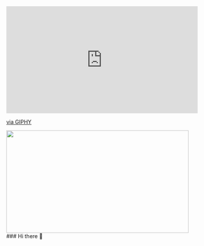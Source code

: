 <div style="width:100%;height:0;padding-bottom:56%;position:relative;"><iframe src="https://giphy.com/embed/26tn33aiTi1jkl6H6" width="100%" height="100%" style="position:absolute" frameBorder="0" class="giphy-embed" allowFullScreen></iframe></div><p><a href="https://giphy.com/gifs/screen-monitor-closeup-26tn33aiTi1jkl6H6">via GIPHY</a></p>
<div id="header" aling="center">
<img src="https://giphy.com/embed/26tn33aiTi1jkl6H6" width="480" height="270" />
</div>
### Hi there 👋

<!--
**LeandroPintosChelli/LeandroPintosChelli** is a ✨ _special_ ✨ repository because its `README.md` (this file) appears on your GitHub profile.

Here are some ideas to get you started:

- 🔭 I’m currently working on ...
- 🌱 I’m currently learning ...
- 👯 I’m looking to collaborate on ...
- 🤔 I’m looking for help with ...
- 💬 Ask me about ...
- 📫 How to reach me: ...
- 😄 Pronouns: ...
- ⚡ Fun fact: ...
-->
